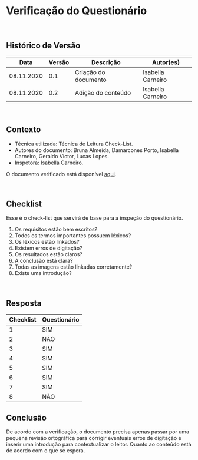 # Verificação do Questionário

<br>

## Histórico de Versão
<table class="table table-striped border">
    <thead>
        <th>Data</th> 
        <th>Versão </th> 
        <th>Descrição</th> 
        <th>Autor(es)</th>
    </thead>
    <tbody>
        <tr>
            <td> 08.11.2020 </td>
            <td>  0.1   </td>
            <td> Criação do documento</td>
            <td> Isabella Carneiro </td>
        </tr>
		<tr>
            <td> 08.11.2020 </td>
            <td>  0.2   </td>
            <td> Adição do conteúdo</td>
            <td> Isabella Carneiro </td>
        </tr>
    </tbody>
</table>
<br>

## Contexto
- Técnica utilizada: Técnica de Leitura Check-List.
- Autores do documento: Bruna Almeida, Damarcones Porto, Isabella Carneiro, Geraldo Victor, Lucas Lopes.
- Inspetora: Isabella Carneiro.

O documento verificado está disponível <a href="https://requisitos-de-software.github.io/2020.1-iFut/elicitacao/questionario/">aqui</a>.

<br>

## Checklist
Esse é o check-list que servirá de base para a inspeção do questionário.
<br>

1. Os requisitos estão bem escritos?
2. Todos os termos importantes possuem léxicos?
3. Os léxicos estão linkados?
4. Existem erros de digitação?
5. Os resultados estão claros?
6. A conclusão está clara?
7. Todas as imagens estão linkadas corretamente?
8. Existe uma introdução?


<br>

## Resposta

<table class="table table-striped border">
    <thead>
        <th>Checklist</th> 
        <th>Questionário</th>  
    </thead>
    <tbody>
	    <tr>
		    <td>1</td>
		    <td>SIM</td>
	    </tr>
        <tr>
		    <td>2</td>
		    <td>NÃO</td>
	    </tr>
        <tr>
		    <td>3</td>
		    <td>SIM</td>
	    </tr>
        <tr>
		    <td>4</td>
		    <td>SIM</td>
	    </tr>
      <tr>
		    <td>5</td>
		    <td>SIM</td>
	    </tr>
      <tr>
		    <td>6</td>
		    <td>SIM</td>
	    </tr>
      <tr>
		    <td>7</td>
		    <td>SIM</td>
	    </tr>
      <tr>
		    <td>8</td>
		    <td>NÃO</td>
	    </tr>
    </tbody> 
</table>

## Conclusão
De acordo com a verificação, o documento precisa apenas passar por uma pequena revisão ortográfica para corrigir eventuais erros de digitação e inserir uma introdução para contextualizar o leitor. Quanto ao conteúdo está de acordo com o que se espera.
